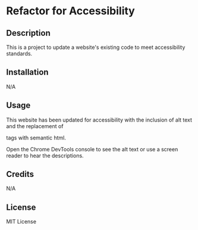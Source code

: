 # Refactor for Accessibility

## Description
This is a project to update a website's existing code to meet accessibility standards.

## Installation
N/A

## Usage
This website has been updated for accessibility with the inclusion of alt text and the replacement of <div> tags with semantic html.

Open the Chrome DevTools console to see the alt text or use a screen reader to hear the descriptions. 

## Credits
N/A

## License
MIT License
